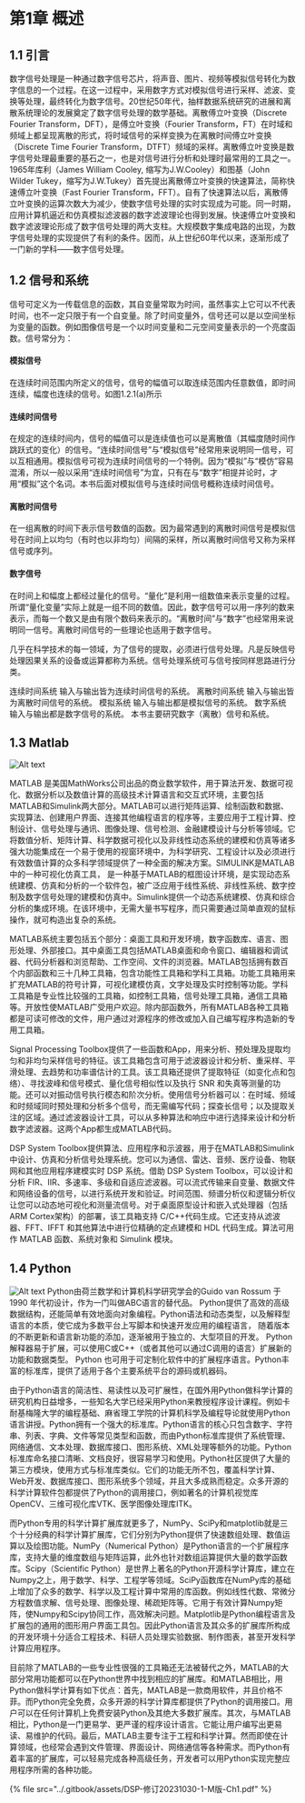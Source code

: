 # 第1章 概述

## 1.1 引言

数字信号处理是一种通过数字信号芯片，将声音、图片、视频等模拟信号转化为数字信息的一个过程。在这一过程中，采用数字方式对模拟信号进行采样、滤波、变换等处理，最终转化为数字信号。20世纪50年代，抽样数据系统研究的进展和离散系统理论的发展奠定了数字信号处理的数学基础。离散傅立叶变换（Discrete Fourier Transform，DFT），是傅立叶变换（Fourier Transform，FT）在时域和频域上都呈现离散的形式，将时域信号的采样变换为在离散时间傅立叶变换（Discrete Time Fourier Transform，DTFT）频域的采样。离散傅立叶变换是数字信号处理最重要的基石之一，也是对信号进行分析和处理时最常用的工具之一。1965年库利（James William Cooley, 缩写为J.W.Cooley）和图基（John Wilder Tukey，缩写为J.W.Tukey）首先提出离散傅立叶变换的快速算法，简称快速傅立叶变换（Fast Fourier Transform，FFT）。自有了快速算法以后，离散傅立叶变换的运算次数大为减少，使数字信号处理的实时实现成为可能。同一时期，应用计算机逼近和仿真模拟滤波器的数字滤波理论也得到发展。快速傅立叶变换和数字滤波理论形成了数字信号处理的两大支柱。大规模数字集成电路的出现，为数字信号处理的实现提供了有利的条件。因而，从上世纪60年代以来，逐渐形成了一门新的学科——数字信号处理。

## 1.2 信号和系统

信号可定义为一传载信息的函数，其自变量常取为时间，虽然事实上它可以不代表时间，也不一定只限于有一个自变量。除了时间变量外，信号还可以是以空间坐标为变量的函数。例如图像信号是一个以时间变量和二元空间变量表示的一个亮度函数。信号常分为：

#### 模拟信号

在连续时间范围内所定义的信号，信号的幅值可以取连续范围内任意数值，即时间连续，幅度也连续的信号。如图1.2.1(a)所示

#### 连续时间信号

在规定的连续时间内，信号的幅值可以是连续值也可以是离散值（其幅度随时间作跳跃式的变化）的信号。“连续时间信号”与“模拟信号”经常用来说明同一信号，可以互相通用。模拟信号可视为连续时间信号的一个特例。因为“模拟”与“模仿”容易混淆，所以一般以采用“连续时间信号”为宜，只有在与“数字”相提并论时，才用“模拟”这个名词。本书后面对模拟信号与连续时间信号概称连续时间信号。

#### 离散时间信号

在一组离散的时间下表示信号数值的函数。因为最常遇到的离散时间信号是模拟信号在时间上以均匀（有时也以非均匀）间隔的采样，所以离散时间信号又称为采样信号或序列。

#### 数字信号

在时间上和幅度上都经过量化的信号。“量化”是利用一组数值来表示变量的过程。所谓“量化变量”实际上就是一组不同的数值。因此，数字信号可以用一序列的数来表示，而每一个数又是由有限个数码来表示的。“离散时间”与“数字”也经常用来说明同一信号。离散时间信号的一些理论也适用于数字信号。

几乎在科学技术的每一领域，为了信号的提取，必须进行信号处理。凡是反映信号处理因果关系的设备或运算都称为系统。信号处理系统可与信号按同样思路进行分类。

连续时间系统 输入与输出皆为连续时间信号的系统。 离散时间系统 输入与输出皆为离散时间信号的系统。 模拟系统 输入与输出都是模拟信号的系统。 数字系统 输入与输出都是数字信号的系统。 本书主要研究数字（离散）信号和系统。

## 1.3 Matlab

![Alt text](../2-教材Textbook/Source/image-1.png)&#x20;

MATLAB 是美国MathWorks公司出品的商业数学软件，用于算法开发、数据可视化、数据分析以及数值计算的高级技术计算语言和交互式环境，主要包括MATLAB和Simulink两大部分。MATLAB可以进行矩阵运算、绘制函数和数据、实现算法、创建用户界面、连接其他编程语言的程序等，主要应用于工程计算、控制设计、信号处理与通讯、图像处理、信号检测、金融建模设计与分析等领域。它将数值分析、矩阵计算、科学数据可视化以及非线性动态系统的建模和仿真等诸多强大功能集成在一个易于使用的视窗环境中，为科学研究、工程设计以及必须进行有效数值计算的众多科学领域提供了一种全面的解决方案。SIMULINK是MATLAB中的一种可视化仿真工具， 是一种基于MATLAB的框图设计环境，是实现动态系统建模、仿真和分析的一个软件包，被广泛应用于线性系统、非线性系统、数字控制及数字信号处理的建模和仿真中。Simulink提供一个动态系统建模、仿真和综合分析的集成环境。在该环境中，无需大量书写程序，而只需要通过简单直观的鼠标操作，就可构造出复杂的系统。

MATLAB系统主要包括五个部分：桌面工具和开发环境，数字函数库、语言、图形处理、外部接口。其中桌面工具包括MATLAB桌面和命令窗口、编辑器和调试器、代码分析器和浏览帮助、工作空间、文件的浏览器。MATLAB包括拥有数百个内部函数和三十几种工具箱，包含功能性工具箱和学科工具箱。功能工具箱用来扩充MATLAB的符号计算，可视化建模仿真，文字处理及实时控制等功能。学科工具箱是专业性比较强的工具箱，如控制工具箱，信号处理工具箱，通信工具箱等。开放性使MATLAB广受用户欢迎。除内部函数外，所有MATLAB各种工具箱都是可读可修改的文件，用户通过对源程序的修改或加入自己编写程序构造新的专用工具箱。

Signal Processing Toolbox提供了一些函数和App，用来分析、预处理及提取均匀和非均匀采样信号的特征。该工具箱包含可用于滤波器设计和分析、重采样、平滑处理、去趋势和功率谱估计的工具。该工具箱还提供了提取特征（如变化点和包络）、寻找波峰和信号模式、量化信号相似性以及执行 SNR 和失真等测量的功能。还可以对振动信号执行模态和阶次分析。使用信号分析器可以：在时域、频域和时频域同时预处理和分析多个信号，而无需编写代码；探查长信号；以及提取关注的区域。通过滤波器设计工具，可以从多种算法和响应中进行选择来设计和分析数字滤波器。这两个App都生成MATLAB代码。

DSP System Toolbox提供算法、应用程序和示波器，用于在MATLAB和Simulink中设计、仿真和分析信号处理系统。您可以为通信、雷达、音频、医疗设备、物联网和其他应用程序建模实时 DSP 系统。借助 DSP System Toolbox，可以设计和分析 FIR、IIR、多速率、多级和自适应滤波器。可以流式传输来自变量、数据文件和网络设备的信号，以进行系统开发和验证。时间范围、频谱分析仪和逻辑分析仪让您可以动态地可视化和测量流信号。对于桌面原型设计和嵌入式处理器（包括ARM Cortex架构）的部署，该工具箱支持 C/C++代码生成。它还支持从滤波器、FFT、IFFT 和其他算法中进行位精确的定点建模和 HDL 代码生成。算法可用作 MATLAB 函数、系统对象和 Simulink 模块。

## 1.4 Python

![Alt text](../2-教材Textbook/Source/image-2.png) Python由荷兰数学和计算机科学研究学会的Guido van Rossum 于1990 年代初设计，作为一门叫做ABC语言的替代品。 Python提供了高效的高级数据结构，还能简单有效地面向对象编程。Python语法和动态类型，以及解释型语言的本质，使它成为多数平台上写脚本和快速开发应用的编程语言， 随着版本的不断更新和语言新功能的添加，逐渐被用于独立的、大型项目的开发。 Python解释器易于扩展，可以使用C或C++（或者其他可以通过C调用的语言）扩展新的功能和数据类型。 Python 也可用于可定制化软件中的扩展程序语言。Python丰富的标准库，提供了适用于各个主要系统平台的源码或机器码。

由于Python语言的简洁性、易读性以及可扩展性，在国外用Python做科学计算的研究机构日益增多，一些知名大学已经采用Python来教授程序设计课程。例如卡耐基梅隆大学的编程基础、麻省理工学院的计算机科学及编程导论就使用Python语言讲授。Python拥有一个强大的标准库。Python语言的核心只包含数字、字符串、列表、字典、文件等常见类型和函数，而由Python标准库提供了系统管理、网络通信、文本处理、数据库接口、图形系统、XML处理等额外的功能。Python标准库命名接口清晰、文档良好，很容易学习和使用。Python社区提供了大量的第三方模块，使用方式与标准库类似。它们的功能无所不包，覆盖科学计算、Web开发、数据库接口、图形系统多个领域，并且大多成熟而稳定。众多开源的科学计算软件包都提供了Python的调用接口，例如著名的计算机视觉库OpenCV、三维可视化库VTK、医学图像处理库ITK。

而Python专用的科学计算扩展库就更多了，NumPy、SciPy和matplotlib就是三个十分经典的科学计算扩展库，它们分别为Python提供了快速数组处理、数值运算以及绘图功能。NumPy（Numerical Python）是Python语言的一个扩展程序库，支持大量的维度数组与矩阵运算，此外也针对数组运算提供大量的数学函数库。Scipy（Scientific Python）是世界上著名的Python开源科学计算库，建立在Numpy之上，用于数学、科学、工程学等领域。SciPy函数库在NumPy库的基础上增加了众多的数学、科学以及工程计算中常用的库函数。例如线性代数、常微分方程数值求解、信号处理、图像处理、稀疏矩阵等。它用于有效计算Numpy矩阵，使Numpy和Scipy协同工作，高效解决问题。Matplotlib是Python编程语言及扩展包的通用的图形用户界面工具包。因此Python语言及其众多的扩展库所构成的开发环境十分适合工程技术、科研人员处理实验数据、制作图表，甚至开发科学计算应用程序。

目前除了MATLAB的一些专业性很强的工具箱还无法被替代之外，MATLAB的大部分常用功能都可以在Python世界中找到相应的扩展库。和MATLAB相比，用Python做科学计算有如下优点：首先，MATLAB是一款商用软件，并且价格不菲。而Python完全免费，众多开源的科学计算库都提供了Python的调用接口。用户可以在任何计算机上免费安装Python及其绝大多数扩展库。其次，与MATLAB相比，Python是一门更易学、更严谨的程序设计语言。它能让用户编写出更易读、易维护的代码。最后，MATLAB主要专注于工程和科学计算。然而即使在计算领域，也经常会遇到文件管理、界面设计、网络通信等各种需求。而Python有着丰富的扩展库，可以轻易完成各种高级任务，开发者可以用Python实现完整应用程序所需的各种功能。



{% file src="../.gitbook/assets/DSP-修订20231030-1-M版-Ch1.pdf" %}
